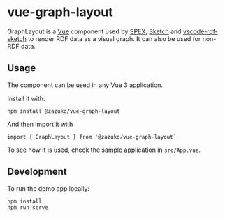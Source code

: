 # vue-graph-layout

GraphLayout is a [Vue](https://vuejs.org) component used by [SPEX](https://github.com/zazuko/SPEX),
[Sketch](https://github.com/zazuko/rdf-sketch) and [vscode-rdf-sketch](https://github.com/zazuko/vscode-rdf-sketch)
to render RDF data as a visual graph. It can also be used for non-RDF data.

## Usage

The component can be used in any Vue 3 application.

Install it with:
```
npm install @zazuko/vue-graph-layout
```

And then import it with

```
import { GraphLayout } from '@zazuko/vue-graph-layout`
```

To see how it is used, check the sample application in `src/App.vue`.

## Development

To run the demo app locally:
```
npm install
npm run serve
```
